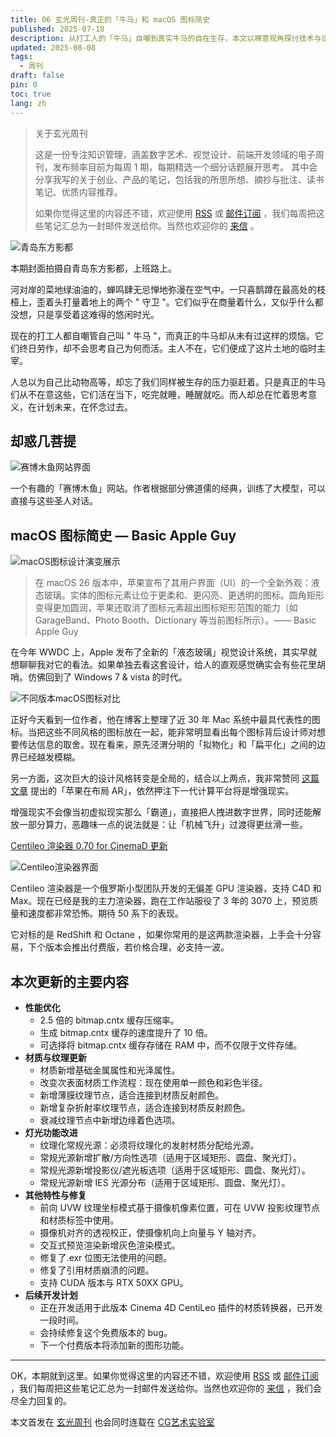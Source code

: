 ```yaml
---
title: 06 玄光周刊-真正的「牛马」和 macOS 图标简史
published: 2025-07-18
description: 从打工人的「牛马」自嘲到真实牛马的自在生存，本文以禅意视角探讨技术与设计的无常变迁。通过梳理macOS近30年图标风格的演变（拟物化→扁平化→液态玻璃），揭示苹果设计语言从功能驱动到情感表达的深层逻辑。结合WWDC 2025液态玻璃设计与AR布局猜想，提出技术革新与禅意生活的平衡之道：在数字化浪潮中，如牛马般活在当下，以开放心态拥抱未来。
updated: 2025-08-08
tags:
  - 周刊
draft: false
pin: 0
toc: true
lang: zh
---
```

> 关于玄光周刊
>
> 这是一份专注知识管理，涵盖数字艺术、视觉设计、前端开发领域的电子周刊，发布频率目前为每周 1 期，每期精选一个细分话题展开思考。 其中会分享我写的关于创业、产品的笔记，包括我的所思所想、摘抄与批注、读书笔记、优质内容推荐。
>
> 如果你觉得这里的内容还不错，欢迎使用 [RSS](https://weekly.cgartlab.com/feed/atom) 或 [邮件订阅](https://weekly.cgartlab.com/) ，我们每周把这些笔记汇总为一封邮件发送给你。当然也欢迎你的 [来信](https://cgartlab.com/06-the-true-ox-and-horse-and-the-brief-history-of-macos-icons/) 。

![青岛东方影都](../_images/06-真正的「牛马」和%20macOS%20图标简史-1754596615417.webp)

本期封面拍摄自青岛东方影都，上班路上。

河对岸的菜地绿油油的，蝉鸣肆无忌惮地弥漫在空气中。一只喜鹊蹲在最高处的枝桠上，歪着头打量着地上的两个 " 守卫 "。它们似乎在商量着什么，又似乎什么都没想，只是享受着这难得的悠闲时光。

现在的打工人都自嘲管自己叫 " 牛马 "，而真正的牛马却从未有过这样的烦恼。它们终日劳作，却不会思考自己为何而活。主人不在，它们便成了这片土地的临时主宰。

人总以为自己比动物高等，却忘了我们同样被生存的压力驱赶着。只是真正的牛马们从不在意这些，它们活在当下，吃完就睡，睡醒就吃。而人却总在忙着思考意义，在计划未来，在怀念过去。

## 却惑几菩提

![赛博木鱼网站界面](../_images/06-真正的「牛马」和%20macOS%20图标简史-1754596624610.webp)

一个有趣的「赛博木鱼」网站。作者根据部分佛道儒的经典，训练了大模型，可以直接与这些圣人对话。

## macOS 图标简史 — Basic Apple Guy

![macOS图标设计演变展示](../_images/06-真正的「牛马」和%20macOS%20图标简史-1754596634172.webp)

> 在 macOS 26 版本中，苹果宣布了其用户界面（UI）的一个全新外观：液态玻璃。实体的图标元素让位于更柔和、更闪亮、更透明的图标。圆角矩形变得更加圆润，苹果还取消了图标元素超出图标矩形范围的能力（如 GarageBand、Photo Booth、Dictionary 等当前图标所示）。—— Basic Apple Guy

在今年 WWDC 上，Apple 发布了全新的「液态玻璃」视觉设计系统，其实早就想聊聊我对它的看法。如果单独去看这套设计，给人的直观感觉确实会有些花里胡哨。仿佛回到了 Windows 7 & vista 的时代。

![不同版本macOS图标对比](../_images/06-真正的「牛马」和%20macOS%20图标简史-1754596644987.webp)

正好今天看到一位作者，他在博客上整理了近 30 年 Mac 系统中最具代表性的图标。当把这些不同风格的图标放在一起，能非常明显看出每个图标背后设计师对想要传达信息的取舍。现在看来，原先泾渭分明的「拟物化」和「扁平化」之间的边界已经越发模糊。

另一方面，这次巨大的设计风格转变是全局的，结合以上两点，我非常赞同 [这篇文章](https://www.ruanyifeng.com/blog/2025/06/weekly-issue-353.html) 提出的「苹果在布局 AR」，依然押注下一代计算平台将是增强现实。

增强现实不会像当初虚拟现实那么「霸道」，直接把人拽进数字世界，同时还能解放一部分算力，恶趣味一点的说法就是：让「机械飞升」过渡得更丝滑一些。

[Centileo 渲染器 0.70 for CinemaD 更新](https://centileo.com/news/172/centileo-for-cinema-070/)

![Centileo渲染器界面](../_images/06-真正的「牛马」和%20macOS%20图标简史-1754596654993.webp)

Centileo 渲染器是一个俄罗斯小型团队开发的无偏差 GPU 渲染器，支持 C4D 和 Max。现在已经是我的主力渲染器，跑在工作站服役了 3 年的 3070 上，预览质量和速度都非常恐怖。期待 50 系下的表现。

它对标的是 RedShift 和 Octane ，如果你常用的是这两款渲染器，上手会十分容易，下个版本会推出付费版，若价格合理，必支持一波。

## **本次更新的主要内容**

- **性能优化**
  - 2.5 倍的 bitmap.cntx 缓存压缩率。
  - 生成 bitmap.cntx 缓存的速度提升了 10 倍。
  - 可选择将 bitmap.cntx 缓存存储在 RAM 中，而不仅限于文件存储。
- **材质与纹理更新**
  - 材质新增基础金属属性和光泽属性。
  - 改变次表面材质工作流程：现在使用单一颜色和彩色半径。
  - 新增薄膜纹理节点，适合连接到材质反射颜色。
  - 新增复杂折射率纹理节点，适合连接到材质反射颜色。
  - 衰减纹理节点中新增边缘着色选项。
- **灯光功能改进**
  - 纹理化常规光源：必须将纹理化的发射材质分配给光源。
  - 常规光源新增扩散/方向性选项（适用于区域矩形、圆盘、聚光灯）。
  - 常规光源新增投影仪/遮光板选项（适用于区域矩形、圆盘、聚光灯）。
  - 常规光源新增 IES 光源分布（适用于区域矩形、圆盘、聚光灯）。
- **其他特性与修复**
  - 前向 UVW 纹理坐标模式基于摄像机像素位置，可在 UVW 投影纹理节点和材质标签中使用。
  - 摄像机对齐的透视校正，使摄像机向上向量与 Y 轴对齐。
  - 交互式预览渲染新增灰色渲染模式。
  - 修复了.exr 位图无法使用的问题。
  - 修复了引用材质崩溃的问题。
  - 支持 CUDA 版本与 RTX 50XX GPU。
- **后续开发计划**
  - 正在开发适用于此版本 Cinema 4D CentiLeo 插件的材质转换器，已开发一段时间。
  - 会持续修复这个免费版本的 bug。
  - 下一个付费版本将添加新的图形功能。

---

OK，本期就到这里。如果你觉得这里的内容还不错，欢迎使用 [RSS](https://weekly.cgartlab.com/feed/atom) 或 [邮件订阅](https://weekly.cgartlab.com/) ，我们每周把这些笔记汇总为一封邮件发送给你。当然也欢迎你的 [来信](https://cgartlab.com/06-the-true-ox-and-horse-and-the-brief-history-of-macos-icons/) ，我们会尽全力回复的。

本文首发在 [玄光周刊](https://weekly.cgartlab.com/) 也会同时连载在 [CG艺术实验室](https://cgartlab.com/)